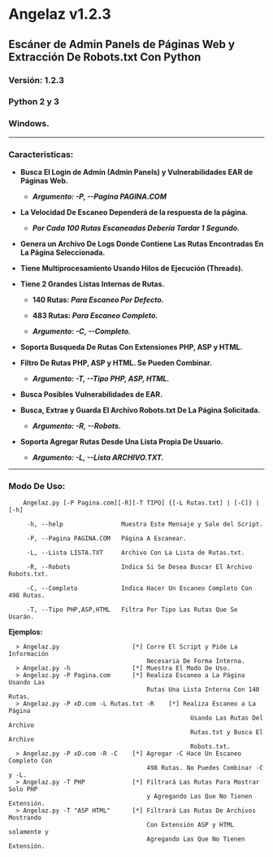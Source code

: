 # Angelaz v1.2.3
## Escáner de Admin Panels de Páginas Web y Extracción De Robots.txt Con Python
### Versión: 1.2.3
### Python 2 y 3
### Windows.

- - -

### Caracteristicas:

   + **Busca El Login de Admin (Admin Panels) y Vulnerabilidades EAR de Páginas Web.**
      
      + ***Argumento: -P, --Pagina PAGINA.COM***
      
   + **La Velocidad De Escaneo Dependerá de la respuesta de la página.**
      
      + ***Por Cada 100 Rutas Escaneadas Debería Tardar 1 Segundo.***
      
   + **Genera un Archivo De Logs Donde Contiene Las Rutas Encontradas En La Página Seleccionada.**
   + **Tiene Multiprocesamiento Usando Hilos de Ejecución (Threads).**
   + **Tiene 2 Grandes Listas Internas de Rutas.**
      
      + **140 Rutas: *Para Escaneo Por Defecto.***
      + **483 Rutas: *Para Escaneo Completo.***
      
      + ***Argumento: -C, --Completo.***
      
   + **Soporta Busqueda De Rutas Con Extensiones PHP, ASP y HTML.**
   + **Filtro De Rutas PHP, ASP y HTML. Se Pueden Combinar.**
      
      + ***Argumento: -T, --Tipo PHP, ASP, HTML.***
      
   + **Busca Posibles Vulnerabilidades de EAR.**
   + **Busca, Extrae y Guarda El Archivo Robots.txt De La Página Solicitada.**
      
      + ***Argumento: -R, --Robots.***
      
   + **Soporta Agregar Rutas Desde Una Lista Propia De Usuario.**
      
      + ***Argumento: -L, --Lista ARCHIVO.TXT.***
   
- - -

### Modo De Uso: 
    
        Angelaz.py [-P Pagina.com][-R][-T TIPO] {[-L Rutas.txt] | [-C]} | [-h]
        
         -h, --help                Muestra Este Mensaje y Sale del Script.
         
         -P, --Pagina PAGINA.COM   Página A Escanear.
         
         -L, --Lista LISTA.TXT     Archivo Con La Lista de Rutas.txt.
         
         -R, --Robots              Indica Si Se Desea Buscar El Archivo Robots.txt.
  
         -C, --Completo            Indica Hacer Un Escaneo Completo Con 498 Rutas.
  
         -T, --Tipo PHP,ASP,HTML   Filtra Por Tipo Las Rutas Que Se Usarán.

**Ejemplos:**

      > Angelaz.py                    [*] Corre El Script y Pide La Información
                                          Necesaria De Forma Interna.
      > Angelaz.py -h                 [*] Muestra El Modo De Uso.
      > Angelaz.py -P Pagina.com      [*] Realiza Escaneo a La Página Usando Las
                                          Rutas Una Lista Interna Con 140 Rutas.
      > Angelaz.py -P xD.com -L Rutas.txt -R    [*] Realiza Escaneo a La Página
                                                      Usando Las Rutas Del Archivo
                                                      Rutas.txt y Busca El Archivo
                                                      Robots.txt.
      > Angelaz.py -P xD.com -R -C    [*] Agregar -C Hace Un Escaneo Completo Con
                                          498 Rutas. No Puedes Combinar -C y -L.
      > Angelaz.py -T PHP             [*] Filtrará Las Rutas Para Mostrar Solo PHP
                                          y Agregando Las Que No Tienen Extensión.
      > Angelaz.py -T "ASP HTML"      [*] Filtrará Las Rutas De Archivos Mostrando
                                          Con Extensión ASP y HTML solamente y
                                          Agregando Las Que No Tienen Extensión.

